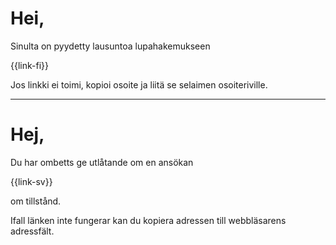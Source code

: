 # Hei,

Sinulta on pyydetty lausuntoa lupahakemukseen

{{link-fi}}

Jos linkki ei toimi, kopioi osoite ja liit&auml; se selaimen osoiteriville.

---

# Hej,

Du har ombetts ge utl&aring;tande om en ans&ouml;kan

{{link-sv}}

 om tillst&aring;nd.

 Ifall l&auml;nken inte fungerar kan du kopiera adressen till webbl&auml;sarens adressf&auml;lt.

